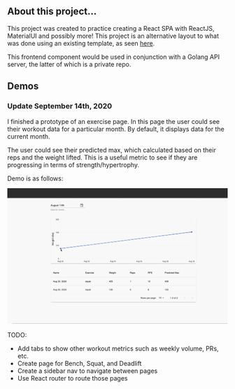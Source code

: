 ## About this project...

This project was created to practice creating a React SPA with ReactJS, MaterialUI and possibly more! This project is an alternative layout to what was done using an existing template, as seen [here](https://github.com/samly97/architectui-react-theme-free).

This frontend component would be used in conjunction with a Golang API server, the latter of which is a private repo.

## Demos

### Update September 14th, 2020

I finished a prototype of an exercise page. In this page the user could see their workout data for a particular month. By default, it displays data for the current month.

The user could see their predicted max, which calculated based on their reps and the weight lifted. This is a useful metric to see if they are progressing in terms of strength/hypertrophy.

Demo is as follows:

![Exercise Page](demos/exercise-page.gif)

TODO:

- Add tabs to show other workout metrics such as weekly volume, PRs, etc.
- Create page for Bench, Squat, and Deadlift
- Create a sidebar nav to navigate between pages
- Use React router to route those pages
